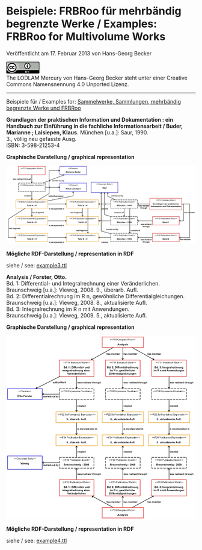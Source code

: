 # Beispiele: FRBRoo für mehrbändig begrenzte Werke / Examples: FRBRoo for Multivolume Works

Veröffentlicht am 17. Februar 2013 von Hans-Georg Becker	

![The LODLAM Mercury von Hans-Georg Becker steht unter einer Creative Commons Namensnennung 4.0 Unported Lizenz.](../../../cc_by_88x31.png)\
The LODLAM Mercury von Hans-Georg Becker steht unter einer Creative Commons Namensnennung 4.0 Unported Lizenz.

***

Beispiele für / Examples for: [Sammelwerke, Sammlungen, mehrbändig begrenzte Werke und FRBRoo](beispiele-frbroo-fur-mehrbaendig-begrenzte-werke-examples-frbroo-for-multivolume-works.md)

**Grundlagen der praktischen Information und Dokumentation : ein Handbuch zur Einführung in die fachliche Informationsarbeit / Buder, Marianne ; Laisiepen, Klaus.**
München [u.a.]: Saur, 1990.\
3., völlig neu gefasste Ausg.\
ISBN: 3-598-21253-4

**Graphische Darstellung / graphical representation**

[![Beispiel eines mehrbändig begrenzten Werkes im Publikationsprozess](HGB_mbW_Publikationsprozess_Beispiel.jpg)](HGB_mbW_Publikationsprozess_Beispiel.jpg)

**Mögliche RDF-Darstellung / representation in RDF**

siehe / see: [example3.ttl](https://github.com/hagbeck/liblab/blob/master/data/examples/example3.ttl)

**Analysis / Forster, Otto.**\
Bd. 1: Differential- und Integralrechnung einer Veränderlichen.\
Braunschweig [u.a.]: Vieweg, 2008. 9., überarb. Aufl.\
Bd. 2: Differentialrechnung im R n, gewöhnliche Differentialgleichungen.\
Braunschweig [u.a.]: Vieweg, 2008. 8., aktualisierte Aufl.\
Bd. 3: Integralrechnung im R n mit Anwendungen.\
Braunschweig [u.a.]: Vieweg, 2009. 5., aktualisierte Aufl.

**Graphische Darstellung / graphical representation**

[![Beispiel eines mehrbändig begrenzten Werkes im Schöpfungsprozess](HGB_mbW_Schoepfungsprozess_Beispiel.jpg)](HGB_mbW_Schoepfungsprozess_Beispiel.jpg)

**Mögliche RDF-Darstellung / representation in RDF**

siehe / see: [example4.ttl](https://github.com/hagbeck/liblab/blob/master/data/examples/example4.ttl)
